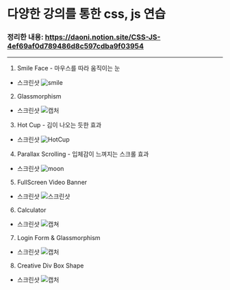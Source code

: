 # 다양한 강의를 통한 css, js 연습

### 정리한 내용: https://daoni.notion.site/CSS-JS-4ef69af0d789486d8c597cdba9f03954

---

1. Smile Face - 마우스를 따라 움직이는 눈

- 스크린샷
  ![smile](https://user-images.githubusercontent.com/76942135/148035075-661a4258-3922-420d-86cf-bb61ffd07d4d.PNG)

2. Glassmorphism

- 스크린샷
  ![캡처](https://user-images.githubusercontent.com/76942135/148072793-26d4ef25-bb8d-4c4d-8dbe-f343488bf2b1.PNG)

3. Hot Cup - 김이 나오는 듯한 효과

- 스크린샷
  ![HotCup](https://user-images.githubusercontent.com/76942135/148241538-9c55e921-60c5-4c95-8a4b-bf1ceff87ca9.PNG)

4. Parallax Scrolling - 입체감이 느껴지는 스크롤 효과

- 스크린샷
  ![moon](https://user-images.githubusercontent.com/76942135/148252308-e4775694-e310-4155-8cc6-864d6969eae5.PNG)

5. FullScreen Video Banner

- 스크린샷
  ![스크린샷](https://user-images.githubusercontent.com/76942135/148558238-f05afb2d-444a-443f-a08a-863351249a24.PNG)

6. Calculator

- 스크린샷
  ![캡쳐](https://user-images.githubusercontent.com/76942135/148989006-04a9be23-5ea9-464c-a2d0-62e02df169e6.PNG)

7. Login Form & Glassmorphism

- 스크린샷
  ![캡처](https://user-images.githubusercontent.com/76942135/149095265-7b0ead62-9475-4f81-bf06-67b9858aee74.PNG)

8. Creative Div Box Shape

- 스크린샷
  ![캡처](https://user-images.githubusercontent.com/76942135/150129686-8ec22ebb-2102-4933-8cac-1f21a8dd10f3.PNG)

